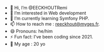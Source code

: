 - 👋 Hi, I’m @EECKHOUTRemi
- 👀 I’m interested in Web development
- 🌱 I’m currently learning Symfony PHP.
- 📫 How to reach me : reeckhout@myges.fr.
- 😄 Pronouns: he/him
- ⚡ Fun fact: I've been coding since 2021.
- 🎂 My age : 20 yo
